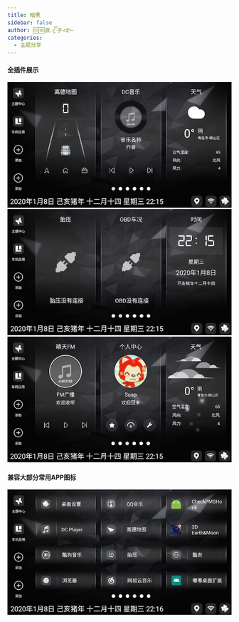 ```yaml
---
title: 暗黑
sidebar: false
author: 🆒🆔浪ꦿོ子এ࿐
categories:
  - 主题分享
---
```


#### 全插件展示

![layout1](../../img/theme/lz_anhei/1.png)
![layout1](../../img/theme/lz_anhei/2.png)
![layout1](../../img/theme/lz_anhei/3.png)

#### 兼容大部分常用APP图标

![layout1](../../img/theme/lz_anhei/4.png)

